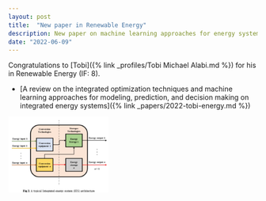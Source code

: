 ```yaml
---
layout: post
title:  "New paper in Renewable Energy"
description: New paper on machine learning approaches for energy systems published in Renewable Energy.
date: "2022-06-09"
---
```


Congratulations to [Tobi]({% link _profiles/Tobi Michael Alabi.md %}) for his in Renewable Energy (IF: 8).

- [A review on the integrated optimization techniques and machine learning approaches for modeling, prediction, and decision making on integrated energy systems]({% link _papers/2022-tobi-energy.md %})

<img src="/assets/thumbnails/2022J3_tobi_energy.png" style="width: 40% !important;" />